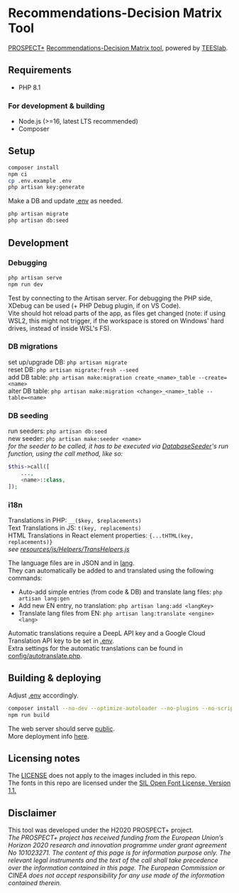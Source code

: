 # Recommendations-Decision Matrix Tool
[PROSPECT+](https://h2020prospect.eu/) [Recommendations-Decision Matrix tool](https://rdmtool.teeslab.unipi.gr/), powered by [TEESlab](https://teeslab.unipi.gr/).

## Requirements
- PHP 8.1
### For development & building
- Node.js (>=16, latest LTS recommended)
- Composer

## Setup
```sh
composer install
npm ci
cp .env.example .env
php artisan key:generate
```
Make a DB and update [.env](.env) as needed.
```sh
php artisan migrate
php artisan db:seed
```

## Development
### Debugging
```sh
php artisan serve
npm run dev
```
Test by connecting to the Artisan server. For debugging the PHP side, XDebug can be used (+ PHP Debug plugin, if on VS Code).  
Vite should hot reload parts of the app, as files get changed (note: if using WSL2, this might not trigger, if the workspace is stored on Windows' hard drives, instead of inside WSL's FS).

### DB migrations
set up/upgrade DB: `php artisan migrate`  
reset DB: `php artisan migrate:fresh --seed`  
add DB table: `php artisan make:migration create_<name>_table --create=<name>`  
alter DB table: `php artisan make:migration <change>_<name>_table --table=<name>`

### DB seeding
run seeders: `php artisan db:seed`  
new seeder: `php artisan make:seeder <name>`  
_for the seeder to be called, it has to be executed via [DatabaseSeeder](database/seeders/DatabaseSeeder.php)'s run function, using the call method, like so:_
```php
$this->call([
    ...,
    <name>::class,
]);
```

### i18n
Translations in PHP: `__($key, $replacements)`  
Text Translations in JS: `t(key, replacements)`  
HTML Translations in React element properties: `{...tHTML(key, replacements)}`  
_see [resources/js/Helpers/TransHelpers.js](resources/js/Helpers/TransHelpers.js)_

The language files are in JSON and in [lang](lang).  
They can automatically be added to and translated using the following commands:
- Auto-add simple entries (from code & DB) and translate lang files: `php artisan lang:gen`
- Add new EN entry, no translation: `php artisan lang:add <langKey>`
- Translate lang files from EN: `php artisan lang:translate <engine> <lang>`

Automatic translations require a DeepL API key and a Google Cloud Translation API key to be set in [.env](.env).  
Extra settings for the automatic translations can be found in [config/autotranslate.php](config/autotranslate.php).

## Building & deploying
Adjust [.env](.env) accordingly.
```sh
composer install --no-dev --optimize-autoloader --no-plugins --no-scripts # for automations, also: --no-ansi --no-interaction --no-progress
npm run build
```
The web server should serve [public](public/).  
More deployment info [here](https://laravel.com/docs/10.x/deployment).

## Licensing notes
The [LICENSE](LICENSE) does not apply to the images included in this repo.  
The fonts in this repo are licensed under the [SIL Open Font License, Version 1.1.](https://scripts.sil.org/OFL)

## Disclaimer
This tool was developed under the H2020 PROSPECT+ project.  
_The PROSPECT+ project has received funding from the European Union’s Horizon 2020 research and innovation programme under grant agreement No 101023271. The content of this page is for information purpose only. The relevant legal instruments and the text of the call shall take precedence over the information contained in this page. The European Commission or CINEA does not accept responsibility for any use made of the information contained therein._
